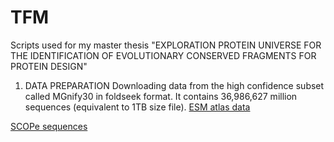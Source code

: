 # TFM
Scripts used for my master thesis "EXPLORATION PROTEIN UNIVERSE FOR THE IDENTIFICATION OF EVOLUTIONARY CONSERVED FRAGMENTS FOR PROTEIN DESIGN"
1. DATA PREPARATION
Downloading data from the high confidence subset called MGnify30 in foldseek format. It contains 36,986,627 million sequences (equivalent to 1TB size file).
[ESM atlas data](https://github.com/facebookresearch/esm/blob/main/scripts/atlas/v0/highquality_clust30/foldseekdb.txt) 
 
 [SCOPe sequences](https://scop.berkeley.edu/downloads/scopeseq-2.08/astral-scopedom-seqres-gd-sel-gs-bib-40-2.08.fa)
